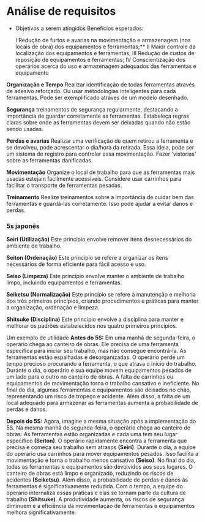 # Análise de requisitos

 - Objetivos a serem atingidos
 Benefícios esperados:

    I Redução de furtos e avarias na movimentação e armazenagem (nos locais de obra) dos equipamentos e ferramentas;**
    II Maior controle da localização dos equipamentos e ferramentas;
    III Redução de custos de reposição de equipamentos e ferramentas;
    IV Conscientização dos operários acerca do uso e armazenagem adequados das ferramentas e equipamento



**Organização e Tempo**
Realizar identificação de todas ferramentas através de adesivo reforçado. Ou usar métodologias inteligentes para cada ferramentas. 
Pode ser exemplificado atráves de um modelo desenhado.

**Segurança**
treinamentos de segurança regularmente, destacando a importância de guardar corretamente as ferramentas. Estabeleça regras claras sobre onde as ferramentas devem ser deixadas quando não estão sendo usadas.

**Perdas e avarias**
Realizar uma verificação de quem retirou a ferramenta e se devolveu, pode acrescentar o dia/hora da retirada. Essa ideia, pode ser um sistema de registro para controlar essa movimentação. Fazer 'vistorias' sobre as ferramentas danificadas. 

**Movimentação**
Organize o local de trabalho para que as ferramentas mais usadas estejam facilmente acessíveis. Considere usar carrinhos para facilitar o transporte de ferramentas pesadas.

**Treinamento**
 Realize treinamentos sobre a importância de cuidar bem das ferramentas e guardá-las corretamente. Isso pode ajudar a evitar danos e perdas.

### 5s japonês
**Seiri (Utilização)**
Este princípio envolve remover itens desnecessários do ambiente de trabalho.

**Seiton (Ordenação)** 
Este princípio se refere a organizar os itens necessários de forma eficiente para fácil acesso e uso.

**Seiso (Limpeza)**
 Este princípio envolve manter o ambiente de trabalho limpo, incluindo equipamentos e ferramentas.

**Seiketsu (Normalização)**
 Este princípio se refere à manutenção e melhoria dos três primeiros princípios, criando procedimentos e práticas para manter a organização, ordenação e limpeza.

**Shitsuke (Disciplina)**
Este princípio envolve a disciplina para manter e melhorar os padrões estabelecidos nos quatro primeiros princípios.

Um exemplo de utilidade
**Antes do 5S:**
Em uma manhã de segunda-feira, o operário chega ao canteiro de obras. Ele precisa de uma ferramenta específica para iniciar seu trabalho, mas não consegue encontrá-la. As ferramentas estão espalhadas e desorganizadas. O operário perde um tempo precioso procurando a ferramenta, o que atrasa o início do trabalho.
Durante o dia, o operário e sua equipe movem equipamentos pesados de um lado para o outro no canteiro de obras. A falta de carrinhos ou equipamentos de movimentação torna o trabalho cansativo e ineficiente.
No final do dia, algumas ferramentas e equipamentos são deixados no chão, representando um risco de tropeço e acidente. Além disso, a falta de um local adequado para armazenar as ferramentas aumenta a probabilidade de perdas e danos.

**Depois do 5S:**
Agora, imagine a mesma situação após a implementação do 5S. Na mesma manhã de segunda-feira, o operário chega ao canteiro de obras. As ferramentas estão organizadas e cada uma tem seu lugar específico **(Seiton)**. O operário rapidamente encontra a ferramenta que precisa e começa seu trabalho sem atrasos **(Seiri)**.
Durante o dia, a equipe do operário usa carrinhos para mover equipamentos pesados. Isso facilita a movimentação e torna o trabalho menos cansativo **(Seiso)**.
No final do dia, todas as ferramentas e equipamentos são devolvidos aos seus lugares. O canteiro de obras está limpo e organizado, reduzindo os riscos de acidentes **(Seiketsu)**. Além disso, a probabilidade de perdas e danos às ferramentas é significativamente reduzida.
Com o tempo, a equipe do operário internaliza essas práticas e elas se tornam parte da cultura de trabalho **(Shitsuke)**. A produtividade aumenta, os riscos de segurança diminuem e a eficiência da movimentação de ferramentas e equipamentos melhora significativamente.













